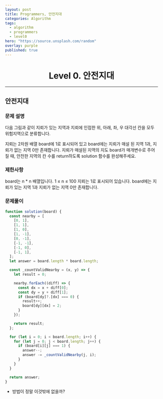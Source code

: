 ```yaml
---
layout: post
title: Programmers, 안전지대
categories: Algorithm
tags:
  - algorithm
  - programmers
  - level0
hero: "https://source.unsplash.com/random"
overlay: purple
published: true
---
```


<center>

# Level 0. 안전지대

</center>

---

## 안전지대

### 문제 설명

다음 그림과 같이 지뢰가 있는 지역과 지뢰에 인접한 위, 아래, 좌, 우 대각선 칸을 모두 위험지역으로 분류합니다.

지뢰는 2차원 배열 board에 1로 표시되어 있고 board에는 지뢰가 매설 된 지역 1과, 지뢰가 없는 지역 0만 존재합니다.
지뢰가 매설된 지역의 지도 board가 매개변수로 주어질 때, 안전한 지역의 칸 수를 return하도록 solution 함수를 완성해주세요.

### 제한사항

board는 n \* n 배열입니다.
1 ≤ n ≤ 100
지뢰는 1로 표시되어 있습니다.
board에는 지뢰가 있는 지역 1과 지뢰가 없는 지역 0만 존재합니다.

### 문제풀이

```js
function solution(board) {
  const nearby = [
    [0, 1],
    [1, 1],
    [1, 0],
    [1, -1],
    [0, -1],
    [-1, -1],
    [-1, 0],
    [-1, 1],
  ];
  let answer = board.length * board.length;

  const _countValidNearby = (x, y) => {
    let result = 0;

    nearby.forEach((diff) => {
      const dx = x + diff[0];
      const dy = y + diff[1];
      if (board[dy]?.[dx] === 0) {
        result++;
        board[dy][dx] = 2;
      }
    });

    return result;
  };

  for (let i = 0; i < board.length; i++) {
    for (let j = 0; j < board.length; j++) {
      if (board[i][j] === 1) {
        answer--;
        answer -= _countValidNearby(j, i);
      }
    }
  }

  return answer;
}
```

- 방법이 정말 이것밖에 없을까?

